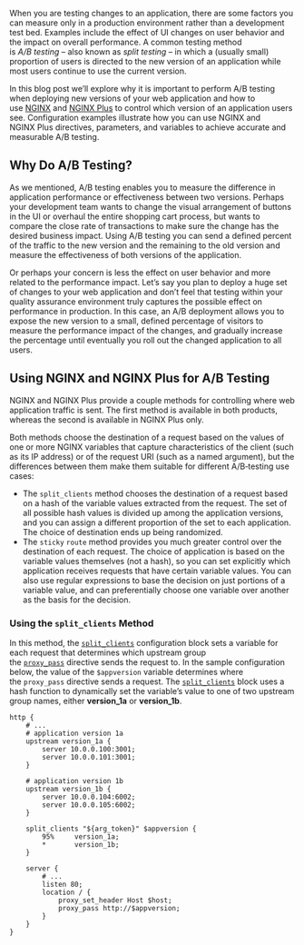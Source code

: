 When you are testing changes to an application, there are some factors you can measure only in a production environment rather than a development test bed. Examples include the effect of UI changes on user behavior and the impact on overall performance. A common testing method is *A/B testing* – also known as *split testing* – in which a (usually small) proportion of users is directed to the new version of an application while most users continue to use the current version.
<!--more-->
In this blog post we’ll explore why it is important to perform A/B testing when deploying new versions of your web application and how to use [NGINX](https://nginx.org/en) and [NGINX Plus](https://www.nginx.com/products/nginx/) to control which version of an application users see. Configuration examples illustrate how you can use NGINX and NGINX Plus directives, parameters, and variables to achieve accurate and measurable A/B testing.

## Why Do A/B Testing?[](https://www.nginx.com/blog/performing-a-b-testing-nginx-plus/#Why-Do-A/B&nbsp;Testing)

As we mentioned, A/B testing enables you to measure the difference in application performance or effectiveness between two versions. Perhaps your development team wants to change the visual arrangement of buttons in the UI or overhaul the entire shopping cart process, but wants to compare the close rate of transactions to make sure the change has the desired business impact. Using A/B testing you can send a defined percent of the traffic to the new version and the remaining to the old version and measure the effectiveness of both versions of the application.

Or perhaps your concern is less the effect on user behavior and more related to the performance impact. Let’s say you plan to deploy a huge set of changes to your web application and don’t feel that testing within your quality assurance environment truly captures the possible effect on performance in production. In this case, an A/B deployment allows you to expose the new version to a small, defined percentage of visitors to measure the performance impact of the changes, and gradually increase the percentage until eventually you roll out the changed application to all users.

## Using NGINX and NGINX Plus for A/B Testing[](https://www.nginx.com/blog/performing-a-b-testing-nginx-plus/#Using-NGINX-and-NGINX&nbsp;Plus-for-A/B&nbsp;Testing)

NGINX and NGINX Plus provide a couple methods for controlling where web application traffic is sent. The first method is available in both products, whereas the second is available in NGINX Plus only.

Both methods choose the destination of a request based on the values of one or more NGINX variables that capture characteristics of the client (such as its IP address) or of the request URI (such as a named argument), but the differences between them make them suitable for different A/B‑testing use cases:

*   The `split_clients` method chooses the destination of a request based on a hash of the variable values extracted from the request. The set of all possible hash values is divided up among the application versions, and you can assign a different proportion of the set to each application. The choice of destination ends up being randomized.
*   The `sticky` `route` method provides you much greater control over the destination of each request. The choice of application is based on the variable values themselves (not a hash), so you can set explicitly which application receives requests that have certain variable values. You can also use regular expressions to base the decision on just portions of a variable value, and can preferentially choose one variable over another as the basis for the decision.

### Using the `split_clients` Method

In this method, the [`split_clients`](https://nginx.org/en/docs/http/ngx_http_split_clients_module.html#split_clients) configuration block sets a variable for each request that determines which upstream group the [`proxy_pass`](https://nginx.org/en/docs/http/ngx_http_proxy_module.html#proxy_pass) directive sends the request to. In the sample configuration below, the value of the `$appversion` variable determines where the `proxy_pass` directive sends a request. The [`split_clients`](https://nginx.org/en/docs/http/ngx_http_split_clients_module.html#split_clients) block uses a hash function to dynamically set the variable’s value to one of two upstream group names, either **version_1a** or **version_1b**.

```
http {
    # ...
    # application version 1a 
    upstream version_1a {
        server 10.0.0.100:3001;
        server 10.0.0.101:3001;
    }

    # application version 1b
    upstream version_1b {
        server 10.0.0.104:6002;
        server 10.0.0.105:6002;
    }

    split_clients "${arg_token}" $appversion {
        95%     version_1a;
        *       version_1b;
    }

    server {
        # ...
        listen 80;
        location / {
            proxy_set_header Host $host;
            proxy_pass http://$appversion;
        }
    }
}
```
